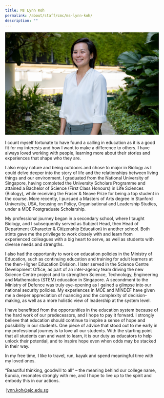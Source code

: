 ```yaml
---
title: Ms Lynn Koh
permalink: /about/staff/cmc/ms-lynn-koh/
description: ""
---
```



![](/images/SL-Lynn-Koh.jpg)

I count myself fortunate to have found a calling in education as it is a good fit for my interests and how I want to make a difference to others. I have always loved working with people, learning more about their stories and experiences that shape who they are.

I also enjoy nature and being outdoors and chose to major in Biology as I could delve deeper into the story of life and the relationships between living things and our environment. I graduated from the National University of Singapore, having completed the University Scholars Programme and attained a Bachelor of Science (First Class Honours) in Life Sciences (Biology), while receiving the Fraser & Neave Prize for being a top student in the course. More recently, I pursued a Masters of Arts degree in Stanford University, USA, focusing on Policy, Organisational and Leadership Studies, under a MOE Postgraduate Scholarship.

My professional journey began in a secondary school, where I taught Biology, and I subsequently served as Subject Head, then Head of Department (Character & Citizenship Education) in another school. Both stints gave me the privilege to work closely with and learn from experienced colleagues with a big heart to serve, as well as students with diverse needs and strengths.

I also had the opportunity to work on education policies in the Ministry of Education, such as continuing education and training for adult learners at the then-Higher Education Division. I later served in the Science Centre Development Office, as part of an inter-agency team driving the new Science Centre project and to strengthen Science, Technology, Engineering and Mathematics (STEM) education in Singapore. A secondment to the Ministry of Defence was truly eye-opening as I gained a glimpse into our national security policies. My experiences in MOE and MINDEF have given me a deeper appreciation of nuancing and the complexity of decision-making, as well as a more holistic view of leadership at the system level.

I have benefitted from the opportunities in the education system because of the hard work of our predecessors, and I hope to pay it forward. I strongly believe that education should continue to inspire a sense of hope and possibility in our students. One piece of advice that stood out to me early in my professional journey is to love all our students. With the starting point that all students can and want to learn, it is our duty as educators to help unlock their potential, and to inspire hope even when odds may be stacked in their way.

In my free time, I like to travel, run, kayak and spend meaningful time with my loved ones.

“Beautiful thinking, goodwill to all” – the meaning behind our college name, Eunoia, resonates strongly with me, and I hope to live up to the spirit and embody this in our actions.

 [lynn.koh@ejc.edu.sg](mailto:lynn.koh@ejc.edu.sg)